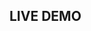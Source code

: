 ## LIVE DEMO

<dumlj-stackblitz height="800px" src="@dumlj-example/envs-switch-webpack-plugin"></dumlj-stackblitz>
